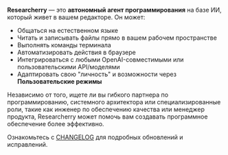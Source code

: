 **Researcherry** — это **автономный агент программирования** на базе ИИ, который живет в вашем редакторе. Он может:

- Общаться на естественном языке
- Читать и записывать файлы прямо в вашем рабочем пространстве
- Выполнять команды терминала
- Автоматизировать действия в браузере
- Интегрироваться с любыми OpenAI-совместимыми или пользовательскими API/моделями
- Адаптировать свою "личность" и возможности через **Пользовательские режимы**

Независимо от того, ищете ли вы гибкого партнера по программированию, системного архитектора или специализированные роли, такие как инженер по обеспечению качества или менеджер продукта, Researcherry может помочь вам создавать программное обеспечение более эффективно.

Ознакомьтесь с [CHANGELOG](CHANGELOG.md) для подробных обновлений и исправлений.
